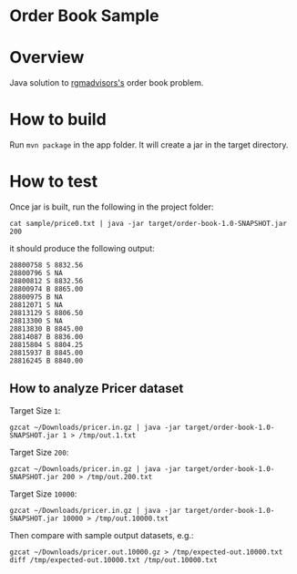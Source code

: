 Order Book Sample
=================

# Overview

Java solution to [rgmadvisors's](www.rgmadvisors.com/problems/orderbook/) order book problem.

# How to build

Run ``mvn package`` in the app folder. It will create a jar in the target directory.

# How to test

Once jar is built, run the following in the project folder:

```
cat sample/price0.txt | java -jar target/order-book-1.0-SNAPSHOT.jar 200
```

it should produce the following output:

```
28800758 S 8832.56
28800796 S NA
28800812 S 8832.56
28800974 B 8865.00
28800975 B NA
28812071 S NA
28813129 S 8806.50
28813300 S NA
28813830 B 8845.00
28814087 B 8836.00
28815804 S 8804.25
28815937 B 8845.00
28816245 B 8840.00
```

## How to analyze Pricer dataset

Target Size ``1``:

```
gzcat ~/Downloads/pricer.in.gz | java -jar target/order-book-1.0-SNAPSHOT.jar 1 > /tmp/out.1.txt
```

Target Size ``200``:

```
gzcat ~/Downloads/pricer.in.gz | java -jar target/order-book-1.0-SNAPSHOT.jar 200 > /tmp/out.200.txt
```

Target Size ``10000``:

```
gzcat ~/Downloads/pricer.in.gz | java -jar target/order-book-1.0-SNAPSHOT.jar 10000 > /tmp/out.10000.txt
```

Then compare with sample output datasets, e.g.:

```
gzcat ~/Downloads/pricer.out.10000.gz > /tmp/expected-out.10000.txt
diff /tmp/expected-out.10000.txt /tmp/out.10000.txt
```
